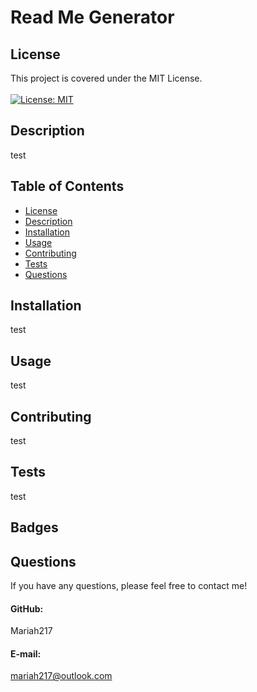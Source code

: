 # Read Me Generator

## License
This project is covered under the MIT License. <br><br> [![License: MIT](https://img.shields.io/badge/License-MIT-yellow.svg)](https://opensource.org/licenses/MIT)

## Description
test

## Table of Contents
* [License](#license)
* [Description](#description)
* [Installation](#installation)
* [Usage](#usage)
* [Contributing](#contributing)
* [Tests](#tests)
* [Questions](#questions)

## Installation
test

## Usage
test

## Contributing
test

## Tests
test

## Badges


## Questions
If you have any questions, please feel free to contact me!

#### GitHub:
Mariah217
#### E-mail: 
mariah217@outlook.com
